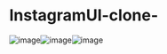 # InstagramUI-clone-

![image](https://user-images.githubusercontent.com/59536110/189547022-837895cf-2da7-48a6-bb97-a2101609a761.png)![image](https://user-images.githubusercontent.com/59536110/189663989-f5e95b1a-36ff-4ce7-9d2e-2bb26f30c40e.png)![image](https://user-images.githubusercontent.com/59536110/189907827-b2b419f8-1f94-470f-898c-cd2e969fbb74.png)
